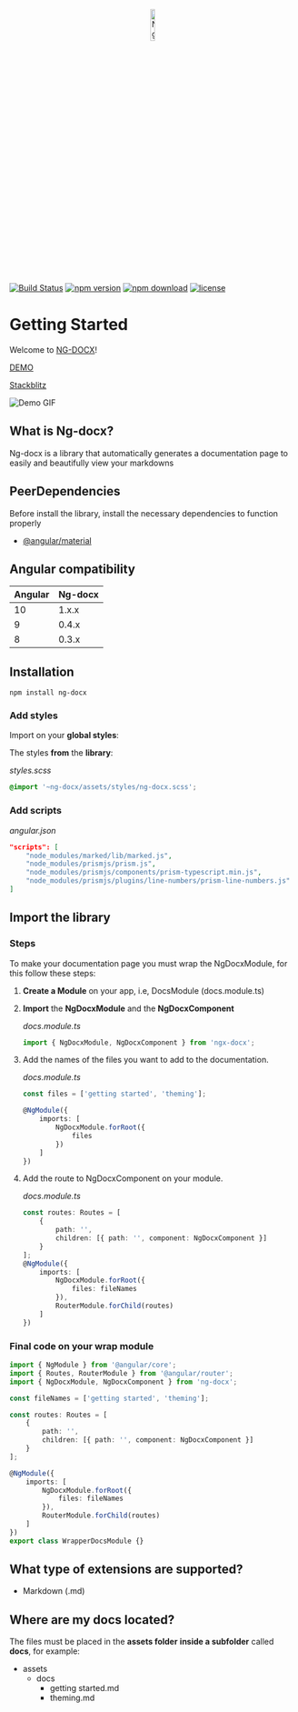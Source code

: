 <p align="center">
    <img  alt="Ng-Docx Logo"src="https://raw.githubusercontent.com/CarlosTenorio/ng-docx/master/projects/ng-docx-sandbox/src/assets/images/NG_DOCX_icon.png"  width="12%">
</p>

[![Build Status](https://travis-ci.org/CarlosTenorio/ng-docx.svg?branch=master)](https://travis-ci.org/CarlosTenorio/ng-docx)
[![npm version](https://img.shields.io/npm/v/ng-docx?style=flat)](https://www.npmjs.com/package/ng-docx)
[![npm download](https://img.shields.io/npm/dm/ng-docx)](https://www.npmjs.com/package/ng-docx)
[![license](https://img.shields.io/npm/l/ng-docx)](https://www.npmjs.com/package/ng-docx)

# Getting Started

Welcome to [NG-DOCX](https://ngdocx.herokuapp.com)!

[DEMO](https://ngdocx.herokuapp.com/docs)

[Stackblitz](https://stackblitz.com/edit/ng-docx-demo)

![Demo GIF](https://raw.githubusercontent.com/CarlosTenorio/ng-docx/master/projects/ng-docx-sandbox/src/assets/images/promo_gif.gif)

## What is Ng-docx?

Ng-docx is a library that automatically generates a documentation page to easily and beautifully view your markdowns

## PeerDependencies

Before install the library, install the necessary dependencies to function properly

-   [@angular/material](https://www.npmjs.com/package/@angular/material)

## Angular compatibility

| Angular | Ng-docx |
| ------- | ------- |
| 10      | 1.x.x   |
| 9       | 0.4.x   |
| 8       | 0.3.x   |

## Installation

```
npm install ng-docx
```

### Add styles

Import on your **global styles**:

The styles **from** the **library**:

_styles.scss_

```css
@import '~ng-docx/assets/styles/ng-docx.scss';
```

### Add scripts

_angular.json_

```json
"scripts": [
    "node_modules/marked/lib/marked.js",
    "node_modules/prismjs/prism.js",
    "node_modules/prismjs/components/prism-typescript.min.js",
    "node_modules/prismjs/plugins/line-numbers/prism-line-numbers.js"
]
```

## Import the library

### Steps

To make your documentation page you must wrap the NgDocxModule, for this follow these steps:

1. **Create a Module** on your app, i.e, DocsModule (docs.module.ts)
2. **Import** the **NgDocxModule** and the **NgDocxComponent**

    _docs.module.ts_

    ```typescript
    import { NgDocxModule, NgDocxComponent } from 'ngx-docx';
    ```

3. Add the names of the files you want to add to the documentation.

    _docs.module.ts_

    ```typescript
    const files = ['getting started', 'theming'];

    @NgModule({
        imports: [
            NgDocxModule.forRoot({
                files
            })
        ]
    })
    ```

4. Add the route to NgDocxComponent on your module.

    _docs.module.ts_

    ```typescript
    const routes: Routes = [
        {
            path: '',
            children: [{ path: '', component: NgDocxComponent }]
        }
    ];
    @NgModule({
        imports: [
            NgDocxModule.forRoot({
                files: fileNames
            }),
            RouterModule.forChild(routes)
        ]
    })
    ```

### Final code on your wrap module

```typescript
import { NgModule } from '@angular/core';
import { Routes, RouterModule } from '@angular/router';
import { NgDocxModule, NgDocxComponent } from 'ng-docx';

const fileNames = ['getting started', 'theming'];

const routes: Routes = [
    {
        path: '',
        children: [{ path: '', component: NgDocxComponent }]
    }
];

@NgModule({
    imports: [
        NgDocxModule.forRoot({
            files: fileNames
        }),
        RouterModule.forChild(routes)
    ]
})
export class WrapperDocsModule {}
```

## What type of extensions are supported?

-   Markdown (.md)

## Where are my docs located?

The files must be placed in the **assets folder** **inside a subfolder** called **docs**, for example:

-   assets
    -   docs
        -   getting started.md
        -   theming.md
